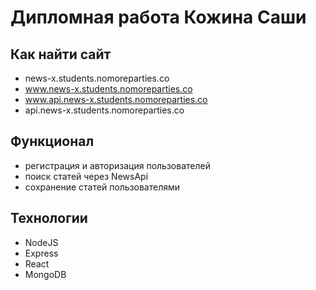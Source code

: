# Дипломная работа Кожина Саши

## Как найти сайт
- news-x.students.nomoreparties.co
- www.news-x.students.nomoreparties.co
- www.api.news-x.students.nomoreparties.co
- api.news-x.students.nomoreparties.co

## Функционал
- регистрация и авторизация пользователей
- поиск статей через NewsApi
- сохранение статей пользователями

## Технологии
- NodeJS
- Express
- React
- MongoDB